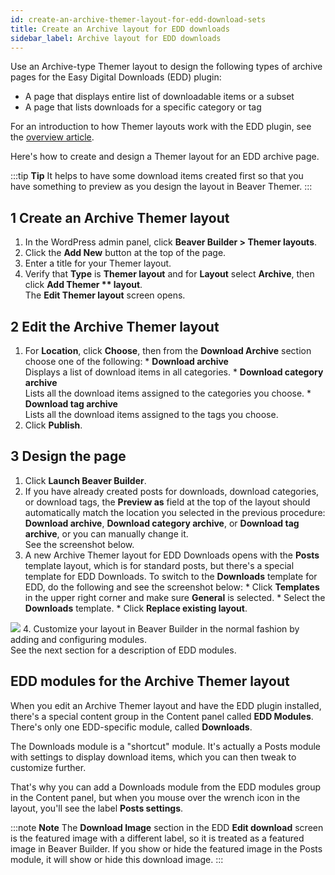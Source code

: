```yaml
---
id: create-an-archive-themer-layout-for-edd-download-sets
title: Create an Archive layout for EDD downloads
sidebar_label: Archive layout for EDD downloads
---
```


Use an Archive-type Themer layout to design the following types of archive pages for the Easy Digital Downloads (EDD) plugin:

  * A page that displays entire list of downloadable items or a subset
  * A page that lists downloads for a specific category or tag

For an introduction to how Themer layouts work with the EDD plugin, see the [overview article](/beaver-themer/integrations/easy-digital-downloads/beaver-themer-and-the-edd-plugin.md).

Here's how to create and design a Themer layout for an EDD archive page.

:::tip **Tip**
It helps to have some download items created first so that you have something to preview as you design the layout in Beaver Themer.
:::

## 1 Create an Archive Themer layout

  1. In the WordPress admin panel, click **Beaver Builder > Themer layouts**.
  2. Click the **Add New** button at the top of the page.
  3. Enter a title for your Themer layout.
  4. Verify that **Type** is **Themer layout** and for **Layout** select **Archive**, then click **Add  Themer **  layout**.  
  The **Edit Themer layout** screen opens.

## 2 Edit the Archive Themer layout

  1. For **Location**, click **Choose**, then from the **Download Archive** section choose one of the following:
    * **Download archive**  
    Displays a list of download items in all categories.
    * **Download category archive**  
    Lists all the download items assigned to the categories you choose.
    * **Download tag archive**  
    Lists all the download items assigned to the tags you choose.
  2. Click **Publish**.

## 3 Design the page

  1. Click **Launch Beaver Builder**.
  2. If you have already created posts for downloads, download categories, or download tags, the **Preview as** field at the top of the layout should automatically match the location you selected in the previous procedure: **Download archive**, **Download category archive**, or **Download tag archive**, or you can manually change it.  
  See the screenshot below.
  3. A new Archive Themer layout for EDD Downloads opens with the **Posts** template layout, which is for standard posts, but there's a special template for EDD Downloads. To switch to the **Downloads** template for EDD, do the following and see the screenshot below:
    * Click **Templates** in the upper right corner and make sure **General** is selected.
    * Select the **Downloads** template.
    * Click **Replace existing layout**.

  ![](/img/create-an-archive-themer-layout-for-edd-download-sets-37f284cc.png)
  4. Customize your  layout in Beaver Builder in the normal fashion by adding and configuring modules.  
  See the next section for a description of EDD modules.

## EDD modules for the Archive Themer layout

When you edit an Archive Themer layout and have the EDD plugin installed, there's a special content group in the Content panel called **EDD Modules**. There's only one EDD-specific module, called **Downloads**.

The Downloads module is a "shortcut" module. It's actually a Posts module with settings to display download items, which you can then tweak to customize further.

That's why you can add a Downloads module from the EDD modules group in the Content panel, but when you mouse over the wrench icon in the layout, you'll see the label **Posts settings**.

:::note **Note**
The **Download Image** section in the EDD **Edit download** screen is the featured image with a different label, so it is treated as a featured image in Beaver Builder. If you show or hide the featured image in the Posts module, it will show or hide this download image.
:::
